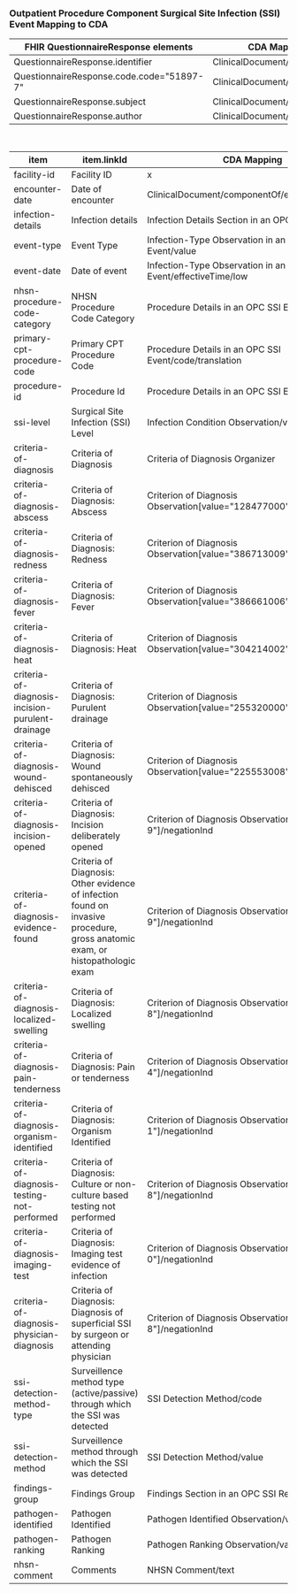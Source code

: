 ### Outpatient Procedure Component Surgical Site Infection (SSI) Event Mapping to CDA

<table class="codes">
  <thead>
    <tr>
      <th>FHIR QuestionnaireResponse elements</th>
      <th>CDA Mapping</th>
    </tr>
  </thead>
  <tbody>
    <tr>
      <td>QuestionnaireResponse.identifier</td>
      <td>ClinicalDocument/id</td>
    </tr>
    <tr>
      <td>QuestionnaireResponse.code.code="51897-7"</td>
      <td>ClinicalDocument/code</td>
    </tr>
    <tr>
      <td>QuestionnaireResponse.subject</td>
      <td>ClinicalDocument/recordTarget</td>
    </tr>
    <tr>
      <td>QuestionnaireResponse.author</td>
      <td>ClinicalDocument/author</td>
    </tr>
  </tbody>
</table>

<br/>

<table class="codes">
  <thead>
    <tr>
      <th>item</th>
      <th>item.linkId</th>
      <th>CDA Mapping</th>
    </tr>
  </thead>
  <tbody>
    <tr>
      <td>facility-id</td>
      <td>Facility ID</td>
      <td>x</td>
    </tr>
    <tr>
      <td>encounter-date</td>
      <td>Date of encounter</td>
      <td>ClinicalDocument/componentOf/effectiveTime/low</td>
    </tr>
    <tr>
      <td>infection-details</td>
      <td>Infection details</td>
      <td>Infection Details Section in an OPC SSI Report</td>
    </tr>
    <tr>
      <td>event-type</td>
      <td>Event Type</td>
      <td>Infection-Type Observation in an OPC SSI Event/value</td>
    </tr>
    <tr>
      <td>event-date</td>
      <td>Date of event</td>
      <td>Infection-Type Observation in an OPC SSI Event/effectiveTime/low</td>
    </tr>
    <tr>
      <td>nhsn-procedure-code-category</td>
      <td>NHSN Procedure Code Category</td>
      <td>Procedure Details in an OPC SSI Event/code</td>
    </tr>
    <tr>
      <td>primary-cpt-procedure-code</td>
      <td>Primary CPT Procedure Code</td>
      <td>Procedure Details in an OPC SSI Event/code/translation</td>
    </tr>
    <tr>
      <td>procedure-id</td>
      <td>Procedure Id</td>
      <td>Procedure Details in an OPC SSI Event/code/id</td>
    </tr>
    <tr>
      <td>ssi-level</td>
      <td>Surgical Site Infection (SSI) Level</td>
      <td>Infection Condition Observation/value</td>
    </tr>
    <tr>
      <td>criteria-of-diagnosis</td>
      <td>Criteria of Diagnosis</td>
      <td>Criteria of Diagnosis Organizer</td>
    </tr>
    <tr>
      <td>criteria-of-diagnosis-abscess</td>
      <td>Criteria of Diagnosis: Abscess</td>
      <td>Criterion of Diagnosis Observation[value="128477000"]/negationInd</td>
    </tr>
    <tr>
      <td>criteria-of-diagnosis-redness</td>
      <td>Criteria of Diagnosis: Redness</td>
      <td>Criterion of Diagnosis Observation[value="386713009"]/negationInd</td>
    </tr>
    <tr>
      <td>criteria-of-diagnosis-fever</td>
      <td>Criteria of Diagnosis: Fever</td>
      <td>Criterion of Diagnosis Observation[value="386661006"]/negationInd</td>
    </tr>
    <tr>
      <td>criteria-of-diagnosis-heat</td>
      <td>Criteria of Diagnosis: Heat</td>
      <td>Criterion of Diagnosis Observation[value="304214002"]/negationInd</td>
    </tr>
    <tr>
      <td>criteria-of-diagnosis-incision-purulent-drainage</td>
      <td>Criteria of Diagnosis: Purulent drainage</td>
      <td>Criterion of Diagnosis Observation[value="255320000"]/negationInd</td>
    </tr>
    <tr>
      <td>criteria-of-diagnosis-wound-dehisced</td>
      <td>Criteria of Diagnosis: Wound spontaneously dehisced</td>
      <td>Criterion of Diagnosis Observation[value="225553008"]/negationInd</td>
    </tr>
    <tr>
      <td>criteria-of-diagnosis-incision-opened</td>
      <td>Criteria of Diagnosis: Incision deliberately opened</td>
      <td>Criterion of Diagnosis Observation[value="1967-9"]/negationInd</td>
    </tr>
    <tr>
      <td>criteria-of-diagnosis-evidence-found</td>
      <td>Criteria of Diagnosis: Other evidence of infection found on invasive procedure, gross anatomic exam, or histopathologic exam</td>
      <td>Criterion of Diagnosis Observation[value="1905-9"]/negationInd</td>
    </tr>
    <tr>
      <td>criteria-of-diagnosis-localized-swelling</td>
      <td>Criteria of Diagnosis: Localized swelling</td>
      <td>Criterion of Diagnosis Observation[value="1920-8"]/negationInd</td>
    </tr>
    <tr>
      <td>criteria-of-diagnosis-pain-tenderness</td>
      <td>Criteria of Diagnosis: Pain or tenderness</td>
      <td>Criterion of Diagnosis Observation[value="1960-4"]/negationInd</td>
    </tr>
    <tr>
      <td>criteria-of-diagnosis-organism-identified</td>
      <td>Criteria of Diagnosis: Organism Identified</td>
      <td>Criterion of Diagnosis Observation[value="1952-1"]/negationInd</td>
    </tr>
    <tr>
      <td>criteria-of-diagnosis-testing-not-performed</td>
      <td>Criteria of Diagnosis: Culture or non-culture based testing not performed</td>
      <td>Criterion of Diagnosis Observation[value="1901-8"]/negationInd</td>
    </tr>
    <tr>
      <td>criteria-of-diagnosis-imaging-test</td>
      <td>Criteria of Diagnosis: Imaging test evidence of infection</td>
      <td>Criterion of Diagnosis Observation[value="1924-0"]/negationInd</td>
    </tr>
    <tr>
      <td>criteria-of-diagnosis-physician-diagnosis</td>
      <td>Criteria of Diagnosis: Diagnosis of superficial SSI by surgeon or attending physician</td>
      <td>Criterion of Diagnosis Observation[value="1963-8"]/negationInd</td>
    </tr>
    <tr>
      <td>ssi-detection-method-type</td>
      <td>Surveillence method type (active/passive) through which the SSI was detected</td>
      <td>SSI Detection Method/code</td>
    </tr>
    <tr>
      <td>ssi-detection-method</td>
      <td>Surveillence method through which the SSI was detected</td>
      <td>SSI Detection Method/value</td>
    </tr>
    <tr>
      <td>findings-group</td>
      <td>Findings Group</td>
      <td>Findings Section in an OPC SSI Report</td>
    </tr>
    <tr>
      <td>pathogen-identified</td>
      <td>Pathogen Identified</td>
      <td>Pathogen Identified Observation/value</td>
    </tr>
    <tr>
      <td>pathogen-ranking</td>
      <td>Pathogen Ranking</td>
      <td>Pathogen Ranking Observation/value</td>
    </tr>
    <tr>
      <td>nhsn-comment</td>
      <td>Comments</td>
      <td>NHSN Comment/text</td>
    </tr>
  </tbody>
</table>